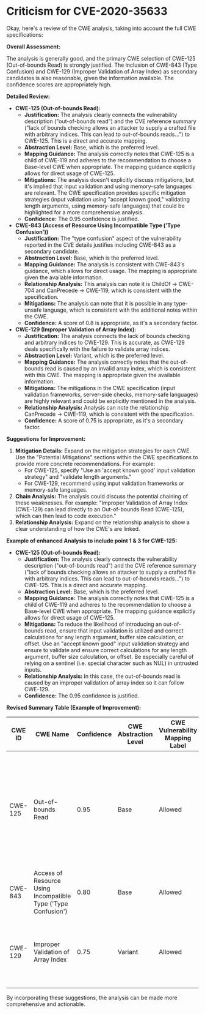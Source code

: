 # Criticism for CVE-2020-35633

Okay, here's a review of the CWE analysis, taking into account the full CWE specifications:

**Overall Assessment:**

The analysis is generally good, and the primary CWE selection of CWE-125 (Out-of-bounds Read) is strongly justified. The inclusion of CWE-843 (Type Confusion) and CWE-129 (Improper Validation of Array Index) as secondary candidates is also reasonable, given the information available. The confidence scores are appropriately high.

**Detailed Review:**

*   **CWE-125 (Out-of-bounds Read):**
    *   **Justification:** The analysis clearly connects the vulnerability description ("out-of-bounds read") and the CVE reference summary ("lack of bounds checking allows an attacker to supply a crafted file with arbitrary indices. This can lead to out-of-bounds reads...") to CWE-125. This is a direct and accurate mapping.
    *   **Abstraction Level:** Base, which is the preferred level.
    *   **Mapping Guidance:** The analysis correctly notes that CWE-125 is a child of CWE-119 and adheres to the recommendation to choose a Base-level CWE when appropriate.  The mapping guidance explicitly allows for direct usage of CWE-125.
    *   **Mitigations:** The analysis doesn't explicitly discuss mitigations, but it's implied that input validation and using memory-safe languages are relevant. The CWE specification provides specific mitigation strategies (input validation using "accept known good," validating length arguments, using memory-safe languages) that could be highlighted for a more comprehensive analysis.
    *   **Confidence:** The 0.95 confidence is justified.
*   **CWE-843 (Access of Resource Using Incompatible Type ('Type Confusion'))**
    *   **Justification:** The "type confusion" aspect of the vulnerability reported in the CVE details justifies including CWE-843 as a secondary candidate.
    *   **Abstraction Level:** Base, which is the preferred level.
    *   **Mapping Guidance:** The analysis is consistent with CWE-843's guidance, which allows for direct usage. The mapping is appropriate given the available information.
    *   **Relationship Analysis:** This analysis can note it is ChildOf -> CWE-704 and CanPrecede -> CWE-119, which is consistent with the specification.
    *   **Mitigations:** The analysis can note that it is possible in any type-unsafe language, which is consistent with the additional notes within the CWE.
    *   **Confidence:** A score of 0.8 is appropriate, as it's a secondary factor.
*   **CWE-129 (Improper Validation of Array Index):**
    *   **Justification:**  The analysis connects the lack of bounds checking and arbitrary indices to CWE-129. This is accurate, as CWE-129 deals specifically with the failure to validate array indices.
    *   **Abstraction Level:** Variant, which is the preferred level.
    *   **Mapping Guidance:** The analysis correctly notes that the out-of-bounds read is caused by an invalid array index, which is consistent with this CWE. The mapping is appropriate given the available information.
    *   **Mitigations:** The mitigations in the CWE specification (input validation frameworks, server-side checks, memory-safe languages) are highly relevant and could be explicitly mentioned in the analysis.
    *   **Relationship Analysis:** Analysis can note the relationship CanPrecede -> CWE-119, which is consistent with the specification.
    *   **Confidence:** A score of 0.75 is appropriate, as it's a secondary factor.

**Suggestions for Improvement:**

1.  **Mitigation Details:** Expand on the mitigation strategies for each CWE.  Use the "Potential Mitigations" sections within the CWE specifications to provide more concrete recommendations. For example:
    *   For CWE-125, specify "Use an 'accept known good' input validation strategy" and "validate length arguments."
    *   For CWE-129, recommend using input validation frameworks or memory-safe languages.
2.  **Chain Analysis:** The analysis could discuss the potential chaining of these weaknesses. For example: "Improper Validation of Array Index (CWE-129) can lead directly to an Out-of-bounds Read (CWE-125), which can then lead to code execution."
3.  **Relationship Analysis:** Expand on the relationship analysis to show a clear understanding of how the CWE's are linked.

**Example of enhanced Analysis to include point 1 & 3 for CWE-125:**
* **CWE-125 (Out-of-bounds Read):**
    *   **Justification:** The analysis clearly connects the vulnerability description ("out-of-bounds read") and the CVE reference summary ("lack of bounds checking allows an attacker to supply a crafted file with arbitrary indices. This can lead to out-of-bounds reads...") to CWE-125. This is a direct and accurate mapping.
    *   **Abstraction Level:** Base, which is the preferred level.
    *   **Mapping Guidance:** The analysis correctly notes that CWE-125 is a child of CWE-119 and adheres to the recommendation to choose a Base-level CWE when appropriate.  The mapping guidance explicitly allows for direct usage of CWE-125.
    *   **Mitigations:** To reduce the likelihood of introducing an out-of-bounds read, ensure that input validation is utilized and correct calculations for any length argument, buffer size calculation, or offset. Use an "accept known good" input validation strategy and ensure to validate and ensure correct calculations for any length argument, buffer size calculation, or offset. Be especially careful of relying on a sentinel (i.e. special character such as NUL) in untrusted inputs.
  *   **Relationship Analysis:** In this case, the out-of-bounds read is caused by an improper validation of array index so it can follow CWE-129.
    *   **Confidence:** The 0.95 confidence is justified.

**Revised Summary Table (Example of Improvement):**

| CWE ID | CWE Name | Confidence | CWE Abstraction Level | CWE Vulnerability Mapping Label | CWE-Vulnerability Mapping Notes |
|---|---|---|---|---|---|
| CWE-125 | Out-of-bounds Read | 0.95 | Base | Allowed | Primary CWE. Follows mitigation strategies of language selection and input validation.  Can be caused by improper validation of array index, CWE-129 |
| CWE-843 | Access of Resource Using Incompatible Type ('Type Confusion') | 0.80 | Base | Allowed | Secondary Candidate |
| CWE-129 | Improper Validation of Array Index | 0.75 | Variant | Allowed | Secondary Candidate. Mitigation strategies include input validation frameworks and server-side checks. |

By incorporating these suggestions, the analysis can be made more comprehensive and actionable.